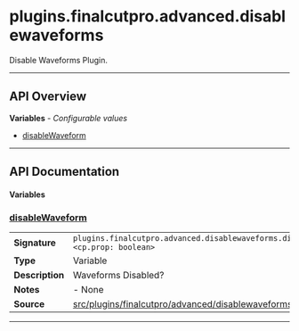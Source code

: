 # plugins.finalcutpro.advanced.disablewaveforms

Disable Waveforms Plugin.

---

## API Overview
**Variables** - _Configurable values_
 * [disableWaveform](#disablewaveform)


---

## API Documentation

#### Variables


### [disableWaveform](#disablewaveform)

|                                             |                                                                                     |
| --------------------------------------------|-------------------------------------------------------------------------------------|
| **Signature**                               | `plugins.finalcutpro.advanced.disablewaveforms.disableWaveform <cp.prop: boolean>`                                                                    |
| **Type**                                    | Variable                                                                     |
| **Description**                             | Waveforms Disabled?                                                                     |
| **Notes**                                   | - None |
| **Source**                                  | [src/plugins/finalcutpro/advanced/disablewaveforms.lua line 13](https://github.com/CommandPost/CommandPost/blob/develop/src/plugins/finalcutpro/advanced/disablewaveforms.lua#L13) |

---

